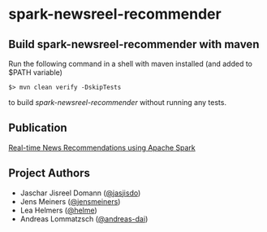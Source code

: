 # spark-newsreel-recommender

## Build spark-newsreel-recommender with maven

Run the following command in a shell with maven installed (and added to $PATH variable)

```
$> mvn clean verify -DskipTests
```

to build *spark-newsreel-recommender* without running any tests. 

## Publication

[Real-time News Recommendations using Apache Spark](http://ceur-ws.org/Vol-1609/16090628.pdf)

## Project Authors

* Jaschar Jisreel Domann ([@jasjisdo](https://github.com/jasjisdo))
* Jens Meiners ([@jensmeiners](https://github.com/JensMeiners))
* Lea Helmers ([@helme](https://github.com/helme))
*  Andreas Lommatzsch ([@andreas-dai](https://github.com/andreas-dai))
